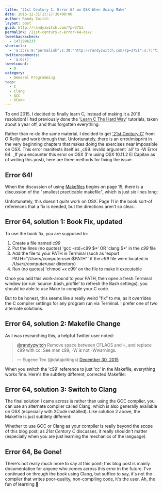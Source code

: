 ```yaml
---
title: '21st Century C: Error 64 on OSX When Using Make'
date: 2015-12-31T13:17:30+00:00
author: Randy Zwitch
layout: post
guid: http://randyzwitch.com/?p=3751
permalink: /21st-century-c-error-64-osx/
tweetbackscheck:
  - 1472986233
shorturls:
  - 'a:3:{s:9:"permalink";s:30:"http://randyzwitch.com/?p=3751";s:7:"tinyurl";s:26:"http://tinyurl.com/hsft5zl";s:4:"isgd";s:19:"http://is.gd/CssUJm";}'
twittercomments:
  - 'a:0:{}'
tweetcount:
  - 0
category:
  - General Programming
tags:
  - C
  - Clang
  - GCC
  - XCode
---
```

To end 2015, I decided to finally learn C, instead of making it a 2016 resolution! I had previously done the '<a href="http://c.learncodethehardway.org/book/" target="_blank">Learn C The Hard Way</a>' tutorials, taken about a year off, and thus forgotten everything.

Rather than re-do the same material, I decided to get <a href="http://shop.oreilly.com/product/0636920033677.do" target="_blank">'21st Century C'</a> from O'Reilly and work through that. Unfortunately, there is an error/misprint in the very beginning chapters that makes doing the exercises near impossible on OSX. This error manifests itself as _<span class="s1">c99: invalid argument `all' to -W </span>Error 64. _If you encounter this error on OSX (I'm using OSX 10.11.2 El Capitan as of writing this post), here are three methods for fixing the issue.

## Error 64!

When the discussion of using [Makefiles](https://www.gnu.org/software/make/) begins on page 15, there is a discussion of the "smallest practicable makefile", which is just six lines long:

Unfortunately, this doesn't _quite_ work on OSX. Page 11 in the book sort-of references that a fix is needed, but the directions aren't so clear...

## Error 64, solution 1: Book Fix, updated

To use the book fix, you are supposed to:

  1. Create a file named _c99_
  2. Put the lines (no quotes) 'gcc -std=c99 $\*' OR 'clang $\*' in the _c99_ file
  3. Add the file to your PATH in Terminal (such as 'export PATH="/Users/computeruser:$PATH"' if the _c99_ file were located in _/Users/computeruser_ directory)
  4. Run (no quotes) 'chmod +x c99' on the file to make it executable

Once you add this work-around to your PATH, then open a fresh Terminal window (or run 'source .bash_profile' to refresh the Bash settings), you should be able to use Make to compile your C code.

But to be honest, this seems like a really weird "fix" to me, as it overrides the C compiler settings for any program run via Terminal. I prefer one of two alternate solutions.





## Error 64, solution 2: Makefile Change

As I was researching this, a helpful Twitter user noted:

<blockquote class="twitter-tweet" lang="en" data-conversation="none">
  <p>
    <a href="https://twitter.com/randyzwitch">@randyzwitch</a> Remove space between CFLAGS and =, and replace c99 with cc. See man c99, -W is not -Wwarnings.
  </p>

  <p>
    — Eugene Teo (@datajottings) <a href="https://twitter.com/datajottings/status/682214537341190145">December 30, 2015</a>
  </p>
</blockquote>



When you switch the 'c99' reference to just 'cc' in the Makefile, everything works fine. Here's the subtlety different, corrected Makefile:

## Error 64, solution 3: Switch to Clang

The final solution I came across is rather than using the GCC compiler, you can use an alternate compiler called Clang, which is also generally available on OSX (especially with XCode installed). Like solution 2 above, the Makefile is just subtlety different:

Whether to use GCC or Clang as your compiler is really beyond the scope of this blog post; as _21st Century C_ discusses, it really shouldn't matter (especially when you are just learning the mechanics of the language).

## Error 64, Be Gone!

There's not really much more to say at this point; this blog post is mainly documentation for anyone who comes across this error in the future. I've continued on through the book using Clang, but suffice to say, it's not the compiler that writes poor-quality, non-compiling code, it's the user. Ah, the fun of learning 🙂
